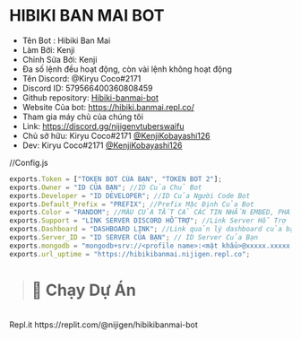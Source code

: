 # HIBIKI BAN MAI BOT
- Tên Bot : Hibiki Ban Mai
- Làm Bởi: Kenji
- Chỉnh Sửa Bởi: Kenji
- Đa số lệnh đều hoạt động, còn vài lệnh không hoạt động
- Tên Discord: @Kiryu Coco#2171
- Discord ID: 579566400360808459
- Github repository: [Hibiki-banmai-bot](https://github.com/KenjiKobayashi126/Hibiki-banmai-bot)
- Website Của bot: https://hibiki.banmai.repl.co/
- Tham gia máy chủ của chúng tôi
- Link: https://discord.gg/nijigenvtuberswaifu
- Chủ sở hữu: Kiryu Coco#2171 [@KenjiKobayashi126](https://github.com/KenjiKobayashi126)
- Dev: Kiryu Coco#2171 [@KenjiKobayashi126](https://github.com/KenjiKobayashi126)

//Config.js
```js
exports.Token = ["TOKEN BOT CỦA BẠN", "TOKEN BOT 2"];
exports.Owner = "ID CỦA BẠN"; //ID Của Chủ Bot
exports.Developer = "ID DEVELOPER"; //ID Của Người Code Bot
exports.Default_Prefix = "PREFIX"; //Prefix Mặc Định Của Bot
exports.Color = "RANDOM"; //MÀU CỦA TẤT CẢ CÁC TIN NHẮN EMBED, PHẢI VIẾT HOA TẤT CẢ (Ví Dụ: BLUE, RANDOM) Hoặc Mã Hex
exports.Support = "LINK SERVER DISCORD HỖ TRỢ"; //Link Server Hỗ Trợ
exports.Dashboard = "DASHBOARD LINK"; //Link quản lý dashboard của bạn
exports.Server_ID = "ID SERVER CỦA BẠN"; // ID Server Của Bạn
exports.mongodb = "mongodb+srv://<profile name>:<mật khẩu>@xxxxx.xxxxx.mongodb.net/HibikiBanmaiData?retryWrites=true&w=majority"; //Chỉ nhận link Mongo Dạng này!
exports.url_uptime = "https://hibikibanmai.nijigen.repl.co";
```

 </a>  

> # 💨 Chạy Dự Án

<br>
Repl.it https://replit.com/@nijigen/hibikibanmai-bot <br>
